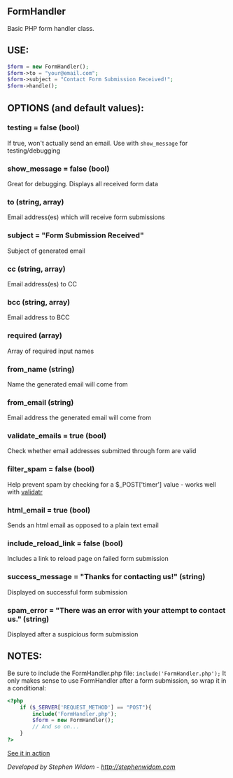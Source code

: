 ## FormHandler
Basic PHP form handler class.

## USE:
```php
$form = new FormHandler();
$form->to = "your@email.com";
$form->subject = "Contact Form Submission Received!";
$form->handle();
```

## OPTIONS (and default values):
### testing = false (bool)
If true, won't actually send an email. Use with `show_message` for testing/debugging

### show_message = false (bool)
Great for debugging. Displays all received form data

### to (string, array)
Email address(es) which will receive form submissions

### subject = "Form Submission Received"
Subject of generated email

### cc (string, array)
Email address(es) to CC

### bcc (string, array)
Email address to BCC

### required (array)
Array of required input names

### from_name (string)
Name the generated email will come from

### from_email (string)
Email address the generated email will come from

### validate_emails = true (bool)
Check whether email addresses submitted through form are valid

### filter_spam = false (bool)
Help prevent spam by checking for a $_POST['timer'] value - works well with [validatr](https://github.com/stephenwidom/validatr)

### html_email = true (bool)
Sends an html email as opposed to a plain text email

### include_reload_link = false (bool)
Includes a link to reload page on failed form submission

### success_message = "Thanks for contacting us!" (string)
Displayed on successful form submission

### spam_error = "There was an error with your attempt to contact us." (string)
Displayed after a suspicious form submission

## NOTES:
Be sure to include the FormHandler.php file: `include('FormHandler.php');`
It only makes sense to use FormHandler after a form submission, so wrap it in a conditional:
```php
<?php
    if ($_SERVER['REQUEST_METHOD'] == "POST"){
        include('FormHandler.php');
        $form = new FormHandler();
        // And so on...
    }
?>
```
[See it in action](http://stephenwidom.com/projects/FormHandler/)

*Developed by Stephen Widom - http://stephenwidom.com*
